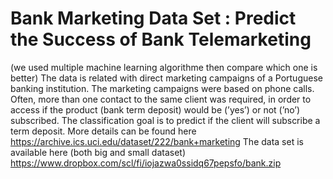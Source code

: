 # Bank Marketing Data Set : Predict the Success of Bank Telemarketing
(we used multiple machine learning algorithme then compare which one is better)
The data is related with direct marketing campaigns of a Portuguese banking institution.
The marketing campaigns were based on phone calls.
Often, more than one contact to the same client was required, in order to access if the
product (bank term deposit) would be (’yes’) or not (’no’) subscribed.
The classification goal is to predict if the client will subscribe a term deposit.
More details can be found here
https://archive.ics.uci.edu/dataset/222/bank+marketing
The data set is available here (both big and small dataset)
https://www.dropbox.com/scl/fi/iojazwa0ssidq67pepsfo/bank.zip
